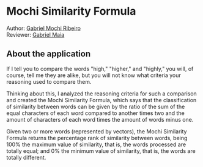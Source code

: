 # Mochi Similarity Formula

Author: [Gabriel Mochi Ribeiro](https://github.com/GabrielMochi)  
Reviewer: [Gabriel Maia](https://github.com/GabrielBMaia)

## About the application

If I tell you to compare the words "high," "higher," and "highly," you will, of course, tell me they are alike, but you will not know what criteria your reasoning used to compare them.

Thinking about this, I analyzed the reasoning criteria for such a comparison and created the Mochi Similarity Formula, which says that the classification of similarity between words can be given by the ratio of the sum of the equal characters of each word compared to another times two and the amount of characters of each word times the amount of words minus one.

Given two or more words (represented by vectors), the Mochi Similarity Formula returns the percentage rank of similarity between words, being 100% the maximum value of similarity, that is, the words processed are totally equal; and 0% the minimum value of similarity, that is, the words are totally different.
